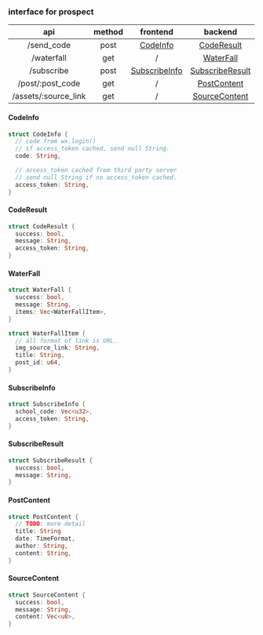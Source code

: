 ### interface for prospect
|api|method|frontend|backend|
|:---:|:---:|:---:|:---:|
|/send_code|post|[CodeInfo](#CodeInfo)|[CodeResult](#CodeResult)|
|/waterfall|get|/|[WaterFall](#WaterFall)|
|/subscribe|post|[SubscribeInfo](#SubscribeInfo)|[SubscribeResult](#SubscribeResult)|
|/post/:post_code|get|/|[PostContent](#PostContent)|
|/assets/:source_link|get|/|[SourceContent](#SourceContent)|

#### CodeInfo
``` rust
struct CodeInfo {
  // code from wx.login()
  // if access_token cached, send null String.
  code: String,

  // access_token cached from third party server
  // send null String if no access_token cached.
  access_token: String,
}
```

#### CodeResult
``` rust
struct CodeResult {
  success: bool,
  message: String,
  access_token: String,
}
```

#### WaterFall
``` rust
struct WaterFall {
  success: bool,
  message: String,
  items: Vec<WaterFallItem>,
}

struct WaterFallItem {
  // all format of link is URL.
  img_source_link: String,
  title: String,
  post_id: u64,
}
```

#### SubscribeInfo
``` rust
struct SubscribeInfo {
  school_code: Vec<u32>,
  access_token: String,
}
```

#### SubscribeResult
``` rust
struct SubscribeResult {
  success: bool,
  message: String,
}
```

#### PostContent
``` rust
struct PostContent {
  // TODO: more detail
  title: String
  date: TimeFormat,
  author: String,
  content: String,
}
```

#### SourceContent
``` rust
struct SourceContent {
  success: bool,
  message: String,
  content: Vec<u8>,
}
```
